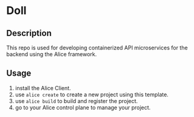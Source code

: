 # Doll

## Description
This repo is used for developing containerized API microservices for the backend using the Alice framework.

## Usage

1. install the Alice Client.
1. use `alice create` to create a new project using this template.
1. use `alice build` to build and register the project.
1. go to your Alice control plane to manage your project.